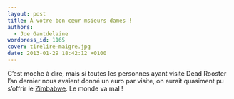 ```yaml
---
layout: post
title: A votre bon cœur msieurs-dames !
authors:
  - Joe Gantdelaine
wordpress_id: 1165
cover: tirelire-maigre.jpg
date: 2013-01-29 18:42:12 +0100
---
```


C’est moche à dire, mais si toutes les personnes ayant visité Dead Rooster l’an
dernier nous avaient donné un euro par visite, on aurait quasiment pu s’offrir
le
[Zimbabwe](http://www.lemonde.fr/afrique/article/2013/01/29/il-reste-217-dollars-dans-les-caisses-de-l-etat-zimbabween_1824141_3212.html).
Le monde va mal !
